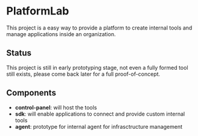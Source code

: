 # PlatformLab

This project is a easy way to provide a platform to create internal tools and manage applications inside an organization.

## Status 
This project is still in early prototyping stage, not even a fully formed tool still exists, please come back later for a full proof-of-concept.

## Components
 - **control-panel**: will host the tools
 - **sdk**: will enable applications to connect and provide custom internal tools
 - **agent**: prototype for internal agent for infrasctructure management